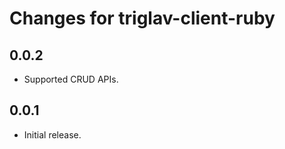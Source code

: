 # Changes for triglav-client-ruby

## 0.0.2

  * Supported CRUD APIs.

## 0.0.1

  * Initial release.
